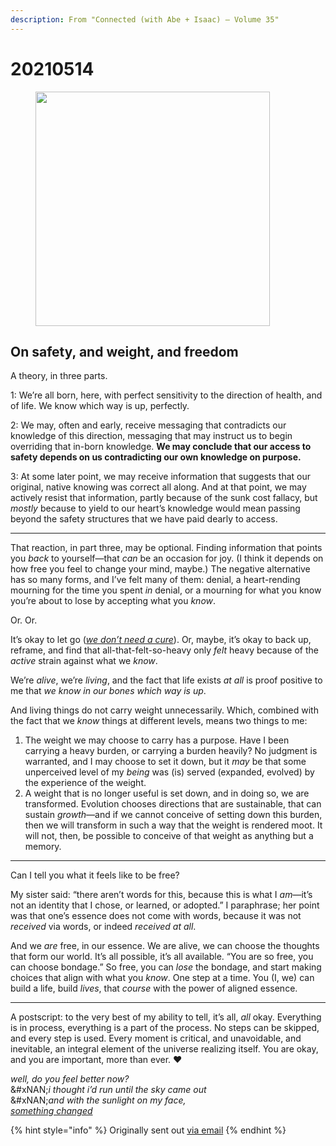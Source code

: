 ```yaml
---
description: From "Connected (with Abe + Isaac) — Volume 35"
---
```


# 20210514

<figure><img src="../../.gitbook/assets/image (13).png" alt="" width="375"><figcaption></figcaption></figure>

## On safety, and weight, and freedom

A theory, in three parts.

1: We’re all born, here, with perfect sensitivity to the direction of health, and of life. We know which way is up, perfectly.

2: We may, often and early, receive messaging that contradicts our knowledge of this direction, messaging that may instruct us to begin overriding that in-born knowledge. **We may conclude that our access to safety depends on us contradicting our own knowledge on purpose.**

3: At some later point, we may receive information that suggests that our original, native knowing was correct all along. And at that point, we may actively resist that information, partly because of the sunk cost fallacy, but _mostly_ because to yield to our heart’s knowledge would mean passing beyond the safety structures that we have paid dearly to access.

***

That reaction, in part three, may be optional. Finding information that points you _back_ to yourself—that _can_ be an occasion for joy. (I think it depends on how free you feel to change your mind, maybe.) The negative alternative has so many forms, and I’ve felt many of them: denial, a heart-rending mourning for the time you spent _in_ denial, or a mourning for what you know you’re about to lose by accepting what you _know_.

Or. Or.

It’s okay to let go ([_we don’t need a cure_](https://www.youtube.com/watch?v=WSL93KO2gnk)). Or, maybe, it’s okay to back up, reframe, and find that all-that-felt-so-heavy only _felt_ heavy because of the _active_ strain against what we _know_.

We’re _alive_, we’re _living_, and the fact that life exists _at all_ is proof positive to me that _we know in our bones which way is up_.

And living things do not carry weight unnecessarily. Which, combined with the fact that we _know_ things at different levels, means two things to me:

1. The weight we may choose to carry has a purpose. Have I been carrying a heavy burden, or carrying a burden heavily? No judgment is warranted, and I may choose to set it down, but it _may_ be that some unperceived level of my _being_ was (is) served (expanded, evolved) by the experience of the weight.
2. A weight that is no longer useful is set down, and in doing so, we are transformed. Evolution chooses directions that are sustainable, that can sustain _growth_—and if we cannot conceive of setting down this burden, then we will transform in such a way that the weight is rendered moot. It will not, then, be possible to conceive of that weight as anything but a memory.

***

Can I tell you what it feels like to be free?

My sister said: “there aren’t words for this, because this is what I _am_—it’s not an identity that I chose, or learned, or adopted.” I paraphrase; her point was that one’s essence does not come with words, because it was not _received_ via words, or indeed _received at all_.

And we _are_ free, in our essence. We are alive, we can choose the thoughts that form our world. It’s all possible, it’s all available. “You are so free, you can choose bondage.” So free, you can _lose_ the bondage, and start making choices that align with what you _know_. One step at a time. You (I, we) can build a life, build _lives_, that _course_ with the power of aligned essence.

***

A postscript: to the very best of my ability to tell, it’s all, _all_ okay. Everything is in process, everything is a part of the process. No steps can be skipped, and every step is used. Every moment is critical, and unavoidable, and inevitable, an integral element of the universe realizing itself. You are okay, and you are important, more than ever. ❤️

_well, do you feel better now?_\
&#xNAN;_&#x69; thought i’d run until the sky came out_\
&#xNAN;_&#x61;nd with the sunlight on my face,_\
[_something changed_](https://www.youtube.com/watch?v=qytgJ2mbzfM)

{% hint style="info" %}
Originally sent out [via email](https://lightward.com/campaigns/view-campaign/l7TYddz_ASL34z6RkYwtHgWZ1p72TAgtvttpzHxyVeQIubpOS67gGygTfmtDmzoyrRI6ymsJNxbNnR4VIaFQA3ApDhO4FTp9)
{% endhint %}
